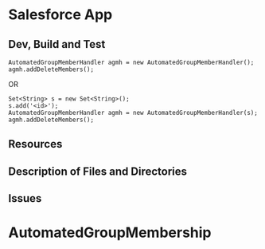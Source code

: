 # Salesforce App

## Dev, Build and Test
```
AutomatedGroupMemberHandler agmh = new AutomatedGroupMemberHandler();
agmh.addDeleteMembers();
```
OR

```
Set<String> s = new Set<String>();
s.add('<id>');
AutomatedGroupMemberHandler agmh = new AutomatedGroupMemberHandler(s);
agmh.addDeleteMembers();
```


## Resources

## Description of Files and Directories

## Issues
# AutomatedGroupMembership

